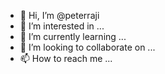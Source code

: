 - 👋 Hi, I’m @peterraji
- 👀 I’m interested in ...
- 🌱 I’m currently learning ...
- 💞️ I’m looking to collaborate on ...
- 📫 How to reach me ...

<!---
peterraji/peterraji is a ✨ special ✨ repository because its `README.md` (this file) appears on your GitHub profile.
You can click the Preview link to take a look at your changes.
--->
